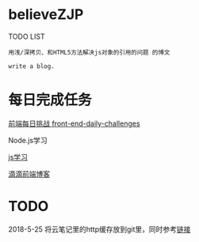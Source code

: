 # believeZJP
TODO LIST


	用浅/深拷贝、和HTML5方法解决js对象的引用的问题 的博文

	write a blog.



# 每日完成任务

[前端每日挑战 front-end-daily-challenges ](front-end-daily-challenges)


Node.js学习

[js学习](https://github.com/mqyqingfeng/Blog/blob/master/README.md)

[滴滴前端博客](https://github.com/DDFE/DDFE-blog)

# TODO

2018-5-25 
将云笔记里的http缓存放到git里，同时参考[链接](https://segmentfault.com/a/1190000015019753?utm_source=index-hottest)
